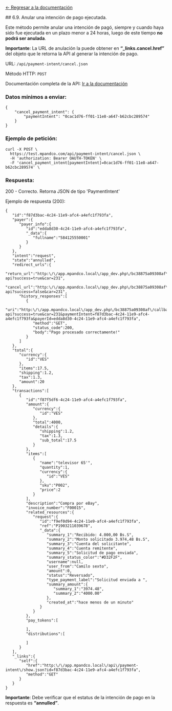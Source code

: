 [<- Regresar a la documentación]({{site.baseurl}}/)

<div id="step59"></div>
## 6.9. Anular una intención de pago ejecutada.

Este método permite anular una intención de pagó, siempre y cuando haya sido fue ejecutada en un plazo menor a 24 horas, luego de este tiempo **no podrá ser anulada**.

**Importante**: La URL de anulación la puede obtener en **“_links.cancel.href”** del objeto que le retorna la API al generar la intención de pago.

URL: `/api/payment-intent/cancel.json`

Método HTTP: `POST`

Documentación completa de la API:
[Ir a la documentación](https://test.mpandco.com/docs#post--api-payment-intent-cancel.json)

### Datos mínimos a enviar:

    {
        "cancel_payment_intent": {
            "paymentIntent": "0cac1d76-ff01-11e8-a647-b62cbc289574"
        }
    }

### Ejemplo de petición:

    curl -X POST \
      https://test.mpandco.com/api/payment-intent/cancel.json \
      -H 'authorization: Bearer OAUTH-TOKEN' \
      -F 'cancel_payment_intent[paymentIntent]=0cac1d76-ff01-11e8-a647-b62cbc289574' \

### Respuesta:

200 - Correcto. Retorna JSON de tipo 'PaymentIntent'

Ejemplo de respuesta (200):

    {  
       "id":"f87d3bac-4c24-11e9-afc4-a4efc1f793fa",
       "payer":{  
          "payer_info":{  
             "id":"edda8d30-4c24-11e9-afc4-a4efc1f793fa",
             "_data":{  
                "fullname":"584125550001"
             }
          }
       },
       "intent":"request",
       "state":"annulled",
       "redirect_urls":{  
          "return_url":"http:\/\/app.mpandco.local\/app_dev.php\/bc38875a09308af\/callback-api?success=true&car=231",
          "cancel_url":"http:\/\/app.mpandco.local\/app_dev.php\/bc38875a09308af\/callback-api?success=false&car=231",
          "history_responses":[  
             {  
                "uri":"http:\/\/app.mpandco.local\/app_dev.php\/bc38875a09308af\/callback-api?success=true&car=231&paymentIntent=f87d3bac-4c24-11e9-afc4-a4efc1f793fa&payerId=edda8d30-4c24-11e9-afc4-a4efc1f793fa",
                "method":"GET",
                "status_code":200,
                "body":"Pago procesado correctamente!"
             }
          ]
       },
       "total":{  
          "currency":{  
             "id":"VES"
          },
          "items":17.5,
          "shipping":1.2,
          "tax":1.3,
          "amount":20
       },
       "transactions":[  
          {  
             "id":"f87f5df6-4c24-11e9-afc4-a4efc1f793fa",
             "amount":{  
                "currency":{  
                   "id":"VES"
                },
                "total":4000,
                "details":{  
                   "shipping":1.2,
                   "tax":1.3,
                   "sub_total":17.5
                }
             },
             "items":[  
                {  
                   "name":"televisor 65'",
                   "quantity":1,
                   "currency":{  
                      "id":"VES"
                   },
                   "sku":"P002",
                   "price":2
                }
             ],
             "description":"Compra por eBay",
             "invoice_number":"F00015",
             "related_resources":{  
                "request":{  
                   "id":"f9ef0d94-4c24-11e9-afc4-a4efc1f793fa",
                   "ref":"P1903211039678",
                   "_data":{  
                      "summary_1":"Recibido: 4.000,00 Bs.S",
                      "summary_2":"Monto solicitado 3.974,48 Bs.S",
                      "summary_3":"Cuenta del solicitante",
                      "summary_4":"Cuenta remitente",
                      "summary_5":"Solicitud de pago enviada",
                      "summary_status_color":"#D32F2F",
                      "username":null,
                      "user_from":"Camilo sexto",
                      "amount":0,
                      "status":"Reversado",
                      "type_payment_label":"Solicitud enviada a ",
                      "summary_amount":{  
                         "summary_1":"3974.48",
                         "summary_2":"4000.00"
                      },
                      "created_at":"hace menos de un minuto"
                   }
                }
             },
             "pay_tokens":[  

             ],
             "distributions":[  

             ]
          }
       ],
       "_links":{  
          "self":{  
             "href":"http:\/\/app.mpandco.local\/api\/payment-intent\/show.json?id=f87d3bac-4c24-11e9-afc4-a4efc1f793fa",
             "method":"GET"
          }
       }
    }


**Importante**: Debe verificar que el estatus de la intención de pago en la respuesta es **“annulled”**.
